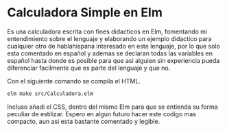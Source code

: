 # Calculadora Simple en Elm
Es una calculadora escrita con fines didacticos en Elm, fomentando mi
entendimiento sobre el lenguaje y elaborando un ejemplo didactico para cualquier
otro de hablahispana interesado en este lenguaje, por lo que solo esta comentado
en español y ademas se declaran todas las variables en español hasta donde es posible para
que asi alguien sin experiencia pueda diferenciar facilmente que es parte del
lenguaje y que no.

Con el siguiente comando se compila el HTML.
```sh
elm make src/Calculadora.elm
```

Incluso añadi el CSS, dentro del mismo Elm para que se entienda su forma
peculiar de estilizar. Espero en algun futuro hacer este codigo mas compacto,
aun asi esta bastante comentado y legible.
